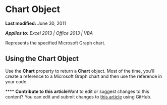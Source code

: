 
# Chart Object

 **Last modified:** June 30, 2011

 _**Applies to:** Excel 2013 | Office 2013 | VBA_

Represents the specified Microsoft Graph chart.


## Using the Chart Object

Use the  **Chart** property to return a **Chart** object. Most of the time, you'll create a reference to a Microsoft Graph chart and then use the reference in your code.


****   **Contribute to this article**Want to edit or suggest changes to this content? You can edit and submit changes to  [this article](https://github.com/jhershey00/VBA_Excel_Test/OpenXMLCon/articles/2c67873d-dcb3-d320-16cd-694798aebd9d.md) using GitHub.

